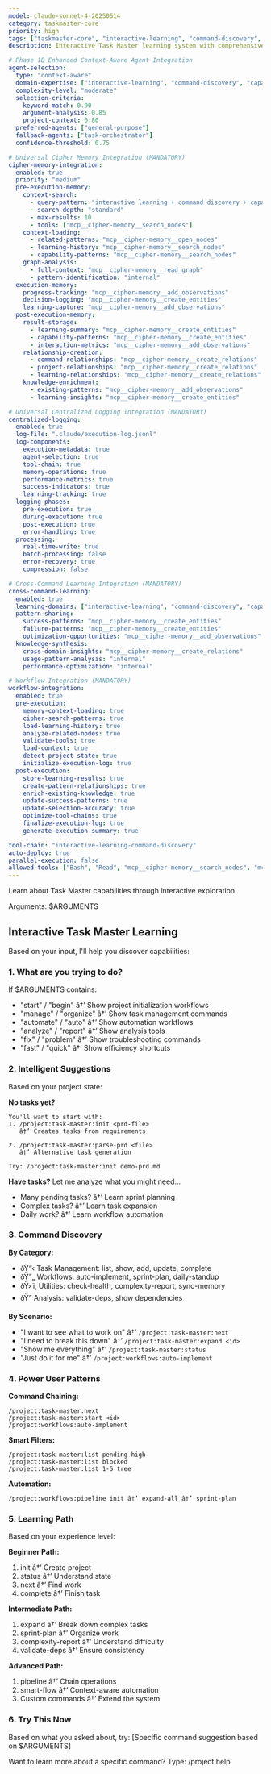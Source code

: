 ```yaml
---
model: claude-sonnet-4-20250514
category: taskmaster-core
priority: high
tags: ["taskmaster-core", "interactive-learning", "command-discovery", "capability-exploration"]
description: Interactive Task Master learning system with comprehensive capability discovery and guided workflows

# Phase 1B Enhanced Context-Aware Agent Integration
agent-selection:
  type: "context-aware"
  domain-expertise: ["interactive-learning", "command-discovery", "capability-exploration"]
  complexity-level: "moderate"
  selection-criteria:
    keyword-match: 0.90
    argument-analysis: 0.85
    project-context: 0.80
  preferred-agents: ["general-purpose"]
  fallback-agents: ["task-orchestrator"]
  confidence-threshold: 0.75

# Universal Cipher Memory Integration (MANDATORY)
cipher-memory-integration:
  enabled: true
  priority: "medium"
  pre-execution-memory:
    context-search:
      - query-pattern: "interactive learning + command discovery + capability exploration"
      - search-depth: "standard"
      - max-results: 10
      - tools: ["mcp__cipher-memory__search_nodes"]
    context-loading:
      - related-patterns: "mcp__cipher-memory__open_nodes"
      - learning-history: "mcp__cipher-memory__search_nodes"
      - capability-patterns: "mcp__cipher-memory__search_nodes"
    graph-analysis:
      - full-context: "mcp__cipher-memory__read_graph"
      - pattern-identification: "internal"
  execution-memory:
    progress-tracking: "mcp__cipher-memory__add_observations"
    decision-logging: "mcp__cipher-memory__create_entities"
    learning-capture: "mcp__cipher-memory__add_observations"
  post-execution-memory:
    result-storage:
      - learning-summary: "mcp__cipher-memory__create_entities"
      - capability-patterns: "mcp__cipher-memory__create_entities"
      - interaction-metrics: "mcp__cipher-memory__add_observations"
    relationship-creation:
      - command-relationships: "mcp__cipher-memory__create_relations"
      - project-relationships: "mcp__cipher-memory__create_relations"
      - learning-relationships: "mcp__cipher-memory__create_relations"
    knowledge-enrichment:
      - existing-patterns: "mcp__cipher-memory__add_observations"
      - learning-insights: "mcp__cipher-memory__create_entities"

# Universal Centralized Logging Integration (MANDATORY)
centralized-logging:
  enabled: true
  log-file: ".claude/execution-log.jsonl"
  log-components:
    execution-metadata: true
    agent-selection: true
    tool-chain: true
    memory-operations: true
    performance-metrics: true
    success-indicators: true
    learning-tracking: true
  logging-phases:
    pre-execution: true
    during-execution: true
    post-execution: true
    error-handling: true
  processing:
    real-time-write: true
    batch-processing: false
    error-recovery: true
    compression: false

# Cross-Command Learning Integration (MANDATORY)
cross-command-learning:
  enabled: true
  learning-domains: ["interactive-learning", "command-discovery", "capability-exploration"]
  pattern-sharing:
    success-patterns: "mcp__cipher-memory__create_entities"
    failure-patterns: "mcp__cipher-memory__create_entities"
    optimization-opportunities: "mcp__cipher-memory__add_observations"
  knowledge-synthesis:
    cross-domain-insights: "mcp__cipher-memory__create_relations"
    usage-pattern-analysis: "internal"
    performance-optimization: "internal"

# Workflow Integration (MANDATORY)
workflow-integration:
  enabled: true
  pre-execution:
    memory-context-loading: true
    cipher-search-patterns: true
    load-learning-history: true
    analyze-related-nodes: true
    validate-tools: true
    load-context: true
    detect-project-state: true
    initialize-execution-log: true
  post-execution:
    store-learning-results: true
    create-pattern-relationships: true
    enrich-existing-knowledge: true
    update-success-patterns: true
    update-selection-accuracy: true
    optimize-tool-chains: true
    finalize-execution-log: true
    generate-execution-summary: true

tool-chain: "interactive-learning-command-discovery"
auto-deploy: true
parallel-execution: false
allowed-tools: ["Bash", "Read", "mcp__cipher-memory__search_nodes", "mcp__cipher-memory__open_nodes", "mcp__cipher-memory__create_entities", "mcp__cipher-memory__create_relations", "mcp__cipher-memory__add_observations", "mcp__cipher-memory__read_graph"]
---
```


Learn about Task Master capabilities through interactive exploration.

Arguments: $ARGUMENTS

## Interactive Task Master Learning

Based on your input, I'll help you discover capabilities:

### 1. **What are you trying to do?**

If $ARGUMENTS contains:
- "start" / "begin" â†’ Show project initialization workflows
- "manage" / "organize" â†’ Show task management commands  
- "automate" / "auto" â†’ Show automation workflows
- "analyze" / "report" â†’ Show analysis tools
- "fix" / "problem" â†’ Show troubleshooting commands
- "fast" / "quick" â†’ Show efficiency shortcuts

### 2. **Intelligent Suggestions**

Based on your project state:

**No tasks yet?**
```
You'll want to start with:
1. /project:task-master:init <prd-file>
   â†’ Creates tasks from requirements
   
2. /project:task-master:parse-prd <file>
   â†’ Alternative task generation

Try: /project:task-master:init demo-prd.md
```

**Have tasks?**
Let me analyze what you might need...
- Many pending tasks? â†’ Learn sprint planning
- Complex tasks? â†’ Learn task expansion
- Daily work? â†’ Learn workflow automation

### 3. **Command Discovery**

**By Category:**
- ðŸ“‹ Task Management: list, show, add, update, complete
- ðŸ”„ Workflows: auto-implement, sprint-plan, daily-standup
- ðŸ› ï¸ Utilities: check-health, complexity-report, sync-memory
- ðŸ” Analysis: validate-deps, show dependencies

**By Scenario:**
- "I want to see what to work on" â†’ `/project:task-master:next`
- "I need to break this down" â†’ `/project:task-master:expand <id>`
- "Show me everything" â†’ `/project:task-master:status`
- "Just do it for me" â†’ `/project:workflows:auto-implement`

### 4. **Power User Patterns**

**Command Chaining:**
```
/project:task-master:next
/project:task-master:start <id>
/project:workflows:auto-implement
```

**Smart Filters:**
```
/project:task-master:list pending high
/project:task-master:list blocked
/project:task-master:list 1-5 tree
```

**Automation:**
```
/project:workflows:pipeline init â†’ expand-all â†’ sprint-plan
```

### 5. **Learning Path**

Based on your experience level:

**Beginner Path:**
1. init â†’ Create project
2. status â†’ Understand state
3. next â†’ Find work
4. complete â†’ Finish task

**Intermediate Path:**
1. expand â†’ Break down complex tasks
2. sprint-plan â†’ Organize work
3. complexity-report â†’ Understand difficulty
4. validate-deps â†’ Ensure consistency

**Advanced Path:**
1. pipeline â†’ Chain operations
2. smart-flow â†’ Context-aware automation
3. Custom commands â†’ Extend the system

### 6. **Try This Now**

Based on what you asked about, try:
[Specific command suggestion based on $ARGUMENTS]

Want to learn more about a specific command?
Type: /project:help <command-name>


